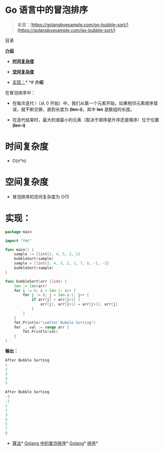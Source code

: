 <!--yml

类别：未分类

日期：2024-10-13 06:06:23

-->

# Go 语言中的冒泡排序

> 来源：[https://golangbyexample.com/go-bubble-sort/](https://golangbyexample.com/go-bubble-sort/)

目录

**[介绍](#Introduction "Introduction")**

+   **[时间复杂度](#Time_Complexity "Time Complexity")**

+   **[空间复杂度](#Space_Complexity "Space Complexity")**

+   [实现：](#Implementation "Implementation:")*  *# **介绍**

在冒泡排序中：

+   在每次迭代 i（从 0 开始）中，我们从第一个元素开始，如果相邻元素顺序错误，就不断交换，直到长度为 **(len-i)**，其中 **len** 是数组的长度。

+   在迭代结束时，最大的或最小的元素（取决于顺序是升序还是降序）位于位置 **(len-i)**

# **时间复杂度**

+   O(n*n)

# **空间复杂度**

+   冒泡排序的空间复杂度为 O(1)

# **实现：**

```go
package main

import "fmt"

func main() {
    sample := []int{3, 4, 5, 2, 1}
    bubbleSort(sample)
    sample = []int{3, 4, 5, 2, 1, 7, 8, -1, -3}
    bubbleSort(sample)
}

func bubbleSort(arr []int) {
    len := len(arr)
    for i := 0; i < len-1; i++ {
        for j := 0; j < len-i-1; j++ {
            if arr[j] > arr[j+1] {
                arr[j], arr[j+1] = arr[j+1], arr[j]
            }
        }
    }
    fmt.Println("\nAfter Bubble Sorting")
    for _, val := range arr {
        fmt.Println(val)
    }
}
```

**输出：**

```go
After Bubble Sorting
1
2
3
4
5

After Bubble Sorting
-3
-1
1
2
3
4
5
7
8
```

+   [算法](https://golangbyexample.com/tag/algorithms/)*   [Golang 中的冒泡排序](https://golangbyexample.com/tag/bubble-sort-in-golang/)*   [Golang](https://golangbyexample.com/tag/golang/)*   [排序](https://golangbyexample.com/tag/sort/)*
